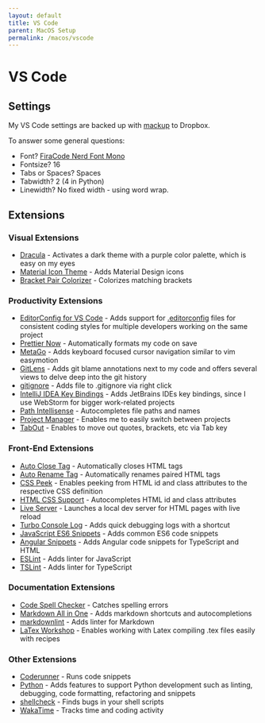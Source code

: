 ```yaml
---
layout: default
title: VS Code
parent: MacOS Setup
permalink: /macos/vscode
---
```


# VS Code

## Settings

My VS Code settings are backed up with [mackup](https://github.com/lra/mackup) to Dropbox.

To answer some general questions:

* Font? [FiraCode Nerd Font Mono](https://github.com/ryanoasis/nerd-fonts/tree/master/patched-fonts/FiraCode)
* Fontsize? 16
* Tabs or Spaces? Spaces
* Tabwidth? 2 (4 in Python)
* Linewidth? No fixed width - using word wrap.

## Extensions

### Visual Extensions

* [Dracula](https://draculatheme.com/) - Activates a dark theme with a purple color palette, which is easy on my eyes
* [Material Icon Theme](https://github.com/PKief/vscode-material-icon-theme) - Adds Material Design icons
* [Bracket Pair Colorizer](https://github.com/CoenraadS/BracketPair) - Colorizes matching brackets

### Productivity Extensions

* [EditorConfig for VS Code](https://github.com/editorconfig/editorconfig-vscode.git) - Adds support for [.editorconfig](https://editorconfig.org/) files for consistent coding styles for multiple developers working on the same project
* [Prettier Now](https://github.com/remimarsal/prettier-now-vscode) - Automatically formats my code on save
* [MetaGo](https://github.com/metaseed/metaGo.git) - Adds keyboard focused cursor navigation similar to vim easymotion
* [GitLens](https://github.com/eamodio/vscode-gitlens) - Adds git blame annotations next to my code and offers several views to delve deep into the git history
* [gitignore](https://marketplace.visualstudio.com/items?itemName=michelemelluso.gitignore) - Adds file to .gitignore via right click
* [IntelliJ IDEA Key Bindings](https://github.com/kasecato/vscode-intellij-idea-keybindings) - Adds JetBrains IDEs key bindings, since I use WebStorm for bigger work-related projects
* [Path Intellisense](https://github.com/ChristianKohler/PathIntellisense) - Autocompletes file paths and names
* [Project Manager](https://github.com/alefragnani/vscode-project-manager) - Enables me to easily switch between projects
* [TabOut](https://github.com/albertromkes/tabout.git) - Enables to move out quotes, brackets, etc via Tab key

### Front-End Extensions

* [Auto Close Tag](https://github.com/formulahendry/vscode-auto-close-tag) - Automatically closes HTML tags
* [Auto Rename Tag](https://github.com/formulahendry/vscode-auto-rename-tag) - Automatically renames paired HTML tags
* [CSS Peek](https://github.com/pranaygp/vscode-css-peek.git) - Enables peeking from HTML id and class attributes to the respective CSS definition
* [HTML CSS Support](https://github.com/ecmel/vscode-html-css.git) - Autocompletes HTML id and class attributes
* [Live Server](https://github.com/ritwickdey/vscode-live-server.git) - Launches a local dev server for HTML pages with live reload
* [Turbo Console Log](https://github.com/Chakroun-Anas/turbo-console-log) - Adds quick debugging logs with a shortcut
* [JavaScript ES6 Snippets](https://github.com/xabikos/vscode-javascript) - Adds common ES6 code snippets
* [Angular Snippets](https://github.com/johnpapa/vscode-angular-snippets) - Adds Angular code snippets for TypeScript and HTML
* [ESLint](https://github.com/Microsoft/vscode-eslint) - Adds linter for JavaScript
* [TSLint](https://github.com/Microsoft/vscode-typescript-tslint-plugin) - Adds linter for TypeScript

### Documentation Extensions

* [Code Spell Checker](https://github.com/streetsidesoftware/vscode-spell-checker) - Catches spelling errors
* [Markdown All in One](https://github.com/yzhang-gh/vscode-markdown) - Adds markdown shortcuts and autocompletions
* [markdownlint](https://github.com/DavidAnson/vscode-markdownlint.git) - Adds linter for Markdown
* [LaTex Workshop](https://github.com/James-Yu/LaTeX-Workshop.git) - Enables working with Latex compiling .tex files easily with recipes

### Other Extensions

* [Coderunner](https://github.com/formulahendry/vscode-code-runner.git) - Runs code snippets
* [Python](https://github.com/Microsoft/vscode-python) - Adds features to support Python development such as linting, debugging, code formatting, refactoring and snippets
* [shellcheck](https://github.com/timonwong/vscode-shellcheck.git) - Finds bugs in your shell scripts
* [WakaTime](https://github.com/wakatime/vscode-wakatime.git) - Tracks time and coding activity
